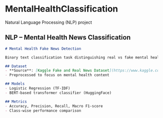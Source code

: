 # MentalHealthClassification
Natural Language Processing (NLP) project

## NLP – Mental Health News Classification

```markdown
# Mental Health Fake News Detection

Binary text classification task distinguishing real vs fake mental health-related news articles. Implements traditional and transformer-based approaches (TF-IDF + Logistic Regression vs BERT).

## Dataset
- **Source**: [Kaggle Fake and Real News Dataset](https://www.kaggle.com/clmentbisaillon/fake-and-real-news-dataset)
- Preprocessed to focus on mental health content

## Models
- Logistic Regression (TF-IDF)
- BERT-based transformer classifier (HuggingFace)

## Metrics
- Accuracy, Precision, Recall, Macro F1-score
- Class-wise performance comparison
